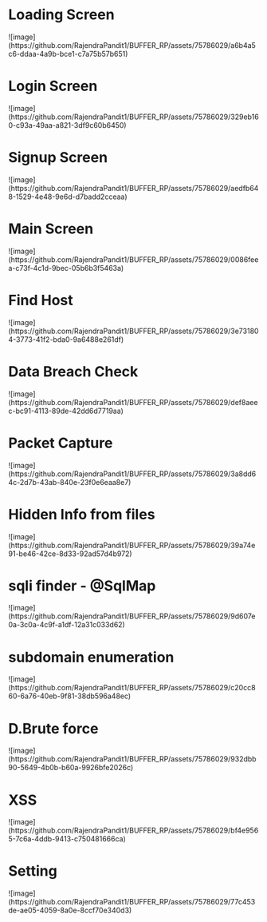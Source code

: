 <h1>Loading Screen</h1>
![image](https://github.com/RajendraPandit1/BUFFER_RP/assets/75786029/a6b4a5c6-ddaa-4a9b-bce1-c7a75b57b651)
<h1>Login Screen</h1>
![image](https://github.com/RajendraPandit1/BUFFER_RP/assets/75786029/329eb160-c93a-49aa-a821-3df9c60b6450)
<h1>Signup Screen</h1>
![image](https://github.com/RajendraPandit1/BUFFER_RP/assets/75786029/aedfb648-1529-4e48-9e6d-d7badd2cceaa)
<h1>Main Screen</h1> 
![image](https://github.com/RajendraPandit1/BUFFER_RP/assets/75786029/0086feea-c73f-4c1d-9bec-05b6b3f5463a)
<h1>Find Host</h1>
![image](https://github.com/RajendraPandit1/BUFFER_RP/assets/75786029/3e731804-3773-41f2-bda0-9a6488e261df)
<h1>Data Breach Check</h1>
![image](https://github.com/RajendraPandit1/BUFFER_RP/assets/75786029/def8aeec-bc91-4113-89de-42dd6d7719aa)
<h1>Packet Capture</h1>
![image](https://github.com/RajendraPandit1/BUFFER_RP/assets/75786029/3a8dd64c-2d7b-43ab-840e-23f0e6eaa8e7)
<h1>Hidden Info from files</h1>
![image](https://github.com/RajendraPandit1/BUFFER_RP/assets/75786029/39a74e91-be46-42ce-8d33-92ad57d4b972)
<h1>sqli finder - @SqlMap </h1>
![image](https://github.com/RajendraPandit1/BUFFER_RP/assets/75786029/9d607e0a-3c0a-4c9f-a1df-12a31c033d62)
<h1>subdomain enumeration</h1>
![image](https://github.com/RajendraPandit1/BUFFER_RP/assets/75786029/c20cc860-6a76-40eb-9f81-38db596a48ec)
<h1>D.Brute force</h1>
![image](https://github.com/RajendraPandit1/BUFFER_RP/assets/75786029/932dbb90-5649-4b0b-b60a-9926bfe2026c)
<h1>XSS</h1>
![image](https://github.com/RajendraPandit1/BUFFER_RP/assets/75786029/bf4e9565-7c6a-4ddb-9413-c750481666ca)
<h1>Setting</h1>
![image](https://github.com/RajendraPandit1/BUFFER_RP/assets/75786029/77c453de-ae05-4059-8a0e-8ccf70e340d3)










